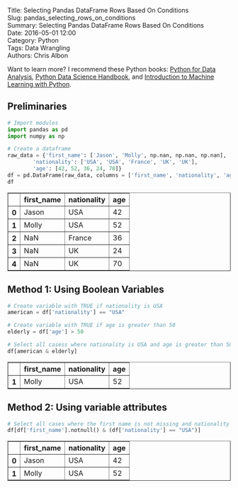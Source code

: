 Title: Selecting Pandas DataFrame Rows Based On Conditions  
Slug: pandas_selecting_rows_on_conditions  
Summary: Selecting Pandas DataFrame Rows Based On Conditions  
Date: 2016-05-01 12:00  
Category: Python  
Tags: Data Wrangling  
Authors: Chris Albon  

Want to learn more? I recommend these Python books: [Python for Data Analysis](http://amzn.to/2ljV9wY), [Python Data Science Handbook](http://amzn.to/2m0mgMB), and [Introduction to Machine Learning with Python](http://amzn.to/2mjYiwK).

## Preliminaries


```python
# Import modules
import pandas as pd
import numpy as np
```


```python
# Create a dataframe
raw_data = {'first_name': ['Jason', 'Molly', np.nan, np.nan, np.nan],
        'nationality': ['USA', 'USA', 'France', 'UK', 'UK'],
        'age': [42, 52, 36, 24, 70]}
df = pd.DataFrame(raw_data, columns = ['first_name', 'nationality', 'age'])
df
```




<div>
<table border="1" class="dataframe">
  <thead>
    <tr style="text-align: right;">
      <th></th>
      <th>first_name</th>
      <th>nationality</th>
      <th>age</th>
    </tr>
  </thead>
  <tbody>
    <tr>
      <th>0</th>
      <td>Jason</td>
      <td>USA</td>
      <td>42</td>
    </tr>
    <tr>
      <th>1</th>
      <td>Molly</td>
      <td>USA</td>
      <td>52</td>
    </tr>
    <tr>
      <th>2</th>
      <td>NaN</td>
      <td>France</td>
      <td>36</td>
    </tr>
    <tr>
      <th>3</th>
      <td>NaN</td>
      <td>UK</td>
      <td>24</td>
    </tr>
    <tr>
      <th>4</th>
      <td>NaN</td>
      <td>UK</td>
      <td>70</td>
    </tr>
  </tbody>
</table>
</div>



## Method 1: Using Boolean Variables


```python
# Create variable with TRUE if nationality is USA
american = df['nationality'] == "USA"

# Create variable with TRUE if age is greater than 50
elderly = df['age'] > 50

# Select all casess where nationality is USA and age is greater than 50
df[american & elderly]
```




<div>
<table border="1" class="dataframe">
  <thead>
    <tr style="text-align: right;">
      <th></th>
      <th>first_name</th>
      <th>nationality</th>
      <th>age</th>
    </tr>
  </thead>
  <tbody>
    <tr>
      <th>1</th>
      <td>Molly</td>
      <td>USA</td>
      <td>52</td>
    </tr>
  </tbody>
</table>
</div>



## Method 2: Using variable attributes


```python
# Select all cases where the first name is not missing and nationality is USA
df[df['first_name'].notnull() & (df['nationality'] == "USA")]
```




<div>
<table border="1" class="dataframe">
  <thead>
    <tr style="text-align: right;">
      <th></th>
      <th>first_name</th>
      <th>nationality</th>
      <th>age</th>
    </tr>
  </thead>
  <tbody>
    <tr>
      <th>0</th>
      <td>Jason</td>
      <td>USA</td>
      <td>42</td>
    </tr>
    <tr>
      <th>1</th>
      <td>Molly</td>
      <td>USA</td>
      <td>52</td>
    </tr>
  </tbody>
</table>
</div>
